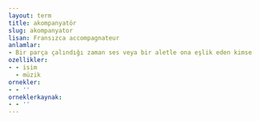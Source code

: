 ```yaml
---
layout: term
title: akompanyatör
slug: akompanyator
lisan: Fransızca accompagnateur
anlamlar:
- Bir parça çalındığı zaman ses veya bir aletle ona eşlik eden kimse
ozellikler:
- - isim
  - müzik
ornekler:
- - ''
orneklerkaynak:
- - ''
---
```


